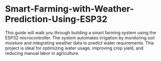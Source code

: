 # Smart-Farming-with-Weather-Prediction-Using-ESP32
This guide will walk you through building a smart farming system using the ESP32 microcontroller. The system automates irrigation by monitoring soil moisture and integrating weather data to predict water requirements. This project is ideal for optimizing water usage, improving crop yield, and reducing manual labor in agriculture.
